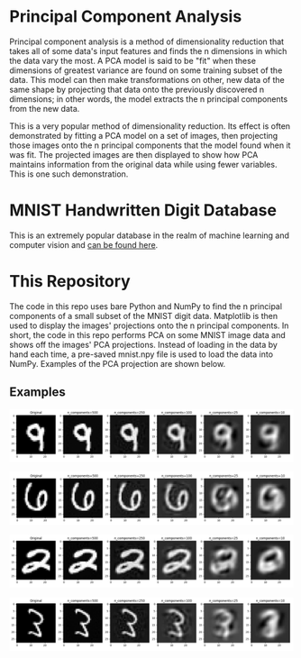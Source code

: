 # Principal Component Analysis
Principal component analysis is a method of dimensionality reduction that takes all of some data's input features and finds the n dimensions in which the data vary the most.  A PCA model is said to be "fit" when these dimensions of greatest variance are found on some training subset of the data.  This model can then make transformations on other, new data of the same shape by projecting that data onto the previously discovered n dimensions; in other words, the model extracts the n principal components from the new data.

This is a very popular method of dimensionality reduction.  Its effect is often demonstrated by fitting a PCA model on a set of images, then projecting those images onto the n principal components that the model found when it was fit.  The projected images are then displayed to show how PCA maintains information from the original data while using fewer variables.  This is one such demonstration.

# MNIST Handwritten Digit Database
This is an extremely popular database in the realm of machine learning and computer vision and [can be found here](http://yann.lecun.com/exdb/mnist/).

# This Repository
The code in this repo uses bare Python and NumPy to find the n principal components of a small subset of the MNIST digit data.  Matplotlib is then used to display the images' projections onto the n principal components.  In short, the code in this repo performs PCA on some MNIST image data and shows off the images' PCA projections.  Instead of loading in the data by hand each time, a pre-saved mnist.npy file is used to load the data into NumPy.  Examples of the PCA projection are shown below.

## Examples
![Example1](plots/3.png)

![Example1](plots/42.png)

![Example1](plots/325.png)

![Example1](plots/782.png)
